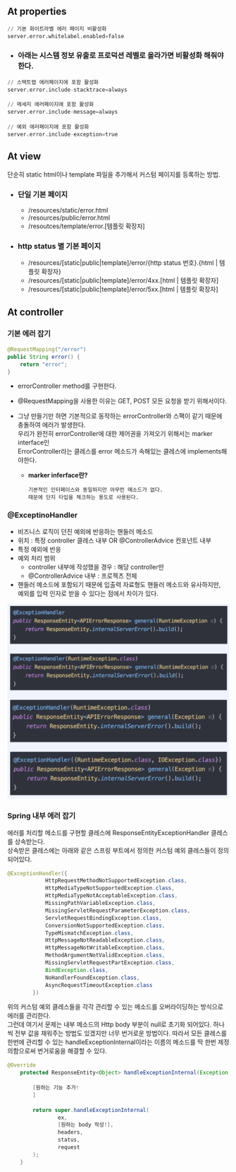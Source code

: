 ## At properties

```s
// 기본 화이트라벨 에러 페이지 비활성화 
server.error.whitelabel.enabled=false
``` 

- ### 아래는 시스템 정보 유출로 프로덕션 레벨로 올라가면 비활성화 해줘야 한다.

```s
// 스택트랩 에러페이지에 포함 활성화 
server.error.include-stacktrace=always

// 메세지 에러페이지에 포함 활성화 
server.error.include-message=always
    
// 예외 에러페이지에 포함 활성화 
server.error.include-exception=true
```

## At view

단순히 static html이나 template 파일을 추가해서 커스텀 페이지를 등록하는 방법.

- ### 단일 기본 페이지
    * /resources/static/error.html
    * /resources/public/error.html
    * /resoutces/template/error.[템플릿 확장자]

- ### http status 별 기본 페이지
    * /resources/[static|public|template]/error/{http status 번호}.{html | 템플릿 확장자}
    * /resources/[static|public|template]/error/4xx.[html | 템플릿 확장자]
    * /resources/[static|public|template]/error/5xx.[html | 템플릿 확장자]

## At controller


### 기본 에러 잡기

```java
@RequestMapping("/error") 
public String error() {
    return "error";
}
```
- errorController method를 구현한다.
- @RequestMapping을 사용한 이유는 GET, POST 모든 요청을 받기 위해서이다. 
- 그냥 만들기만 하면 기본적으로 동작하는 errorController와 스팩이 같기 때문에 충돌하여 에러가 발생한다.  
우리가 완전히 errorController에 대한 제어권을 가져오기 위해서는 marker interface인   
ErrorController라는 클레스를 error 메소드가 속해있는 클레스에 implements해야한다. 

    - **marker inferface란?**
    
        ```
        기본적인 인터페이스와 동일하지만 아무런 메소드가 없다.
        때문에 단지 타입을 체크하는 용도로 사용된다.
        ```

### @ExceptinoHandler

- 비즈니스 로직이 던진 예외에 반응하는 핸들러 메소드
- 위치 : 특정 controller 클레스 내부 OR @ControllerAdvice 컨포넌트 내부
- 특정 예외에 반응
- 예외 처리 범위
    - controller 내부에 작성했을 경우 : 해당 controller만
    - @ControllerAdvice 내부 : 프로젝츠 전체
- 핸들러 메소드에 포함되기 때문에 입출력 자료형도 핸들러 메소드와 유사하지만,   
예외를 입력 인자로 받을 수 있다는 점에서 차이가 있다.

![exceptionHandler.png](img/exceptionHandler.png)


### Spring 내부 에러 잡기

에러를 처리할 메소드를 구현할 클레스에 ResponseEntityExceptionHandler 클레스를 상속받는다.  
상속받은 클레스에는 아래와 같은 스프링 부트에서 정의한 커스텀 예외 클레스들이 정의되어있다.
```java
@ExceptionHandler({
			HttpRequestMethodNotSupportedException.class,
			HttpMediaTypeNotSupportedException.class,
			HttpMediaTypeNotAcceptableException.class,
			MissingPathVariableException.class,
			MissingServletRequestParameterException.class,
			ServletRequestBindingException.class,
			ConversionNotSupportedException.class,
			TypeMismatchException.class,
			HttpMessageNotReadableException.class,
			HttpMessageNotWritableException.class,
			MethodArgumentNotValidException.class,
			MissingServletRequestPartException.class,
			BindException.class,
			NoHandlerFoundException.class,
			AsyncRequestTimeoutException.class
		})
```
위의 커스텀 예외 클레스들을 각각 관리할 수 있는 메소드를 오버라이딩하는 방식으로 에러를 관리한다.  
그런데 여기서 문제는 내부 메소드의 Http body 부분이 null로 초기화 되어있다. 
하나씩 전부 값을 채워주는 방법도 있겠지만 너무 번거로운 방법이다. 
따라서 모든 클레스를 한번에 관리할 수 있는 handleExceptionInternal이라는 이름의 메소드를 
딱 한번 제정의함으로써 번거로움을 해결할 수 있다.

```java
@Override
    protected ResponseEntity<Object> handleExceptionInternal(Exception ex, Object body, HttpHeaders headers, HttpStatus status, WebRequest request) {

        [원하는 기능 추가!
        ]

        return super.handleExceptionInternal(
                ex,
                [원하는 body 작성!],
                headers,
                status,
                request
        );
    }
```